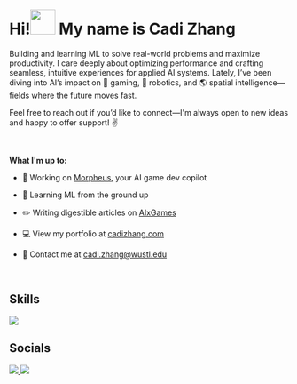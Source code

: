 <!--Header and subheading-->
<h1 align="left"><b>Hi!</b><img src="https://media.giphy.com/media/hvRJCLFzcasrR4ia7z/giphy.gif" width="45"><b> My name is Cadi Zhang</b></h1>
<p>Building and learning ML to solve real-world problems and maximize productivity. I care deeply about optimizing performance and crafting seamless, intuitive experiences for applied AI systems. Lately, I’ve been diving into AI’s impact on 👾 gaming, 🤖 robotics, and 🌎 spatial intelligence—fields where the future moves fast.</p>
<p>Feel free to reach out if you’d like to connect—I'm always open to new ideas and happy to offer support! ✌️</p>

<!--my bio information-->
<br/>
<p><b>What I'm up to:</b></p>

- 🚀 Working on [Morpheus](https://morpheusgames.vercel.app), your AI game dev copilot 

- 🌱 Learning ML from the ground up

- ✏️ Writing digestible articles on [AIxGames](https://cadizhang.substack.com)

- 💻 View my portfolio at [cadizhang.com](https://cadizhang.com)

- 📩 Contact me at cadi.zhang@wustl.edu
<br/>

<!--Skills section-->
<h2 align="left"><b>Skills</b></h2>

<!--tech stack icons-->
<p align="left">
  <a href="https://skillicons.dev">
    <img src="https://skillicons.dev/icons?i=cs,cpp,js,html,css,react,python,replit,unity,godot,unreal,swift,ts,figma,nodejs,java&perline=8" />
  </a>
</p>


<!--Socials-->
<h2 align="left"><b>Socials</b></h2>

<!--social icons-->
<p align="left">
  <a href="https://www.linkedin.com/in/cadizhang/">
    <img src="https://skillicons.dev/icons?i=linkedin"/>
  </a>
    <a href="https://x.com/CadiZhang">
    <img src="https://skillicons.dev/icons?i=twitter"/>
</p>
